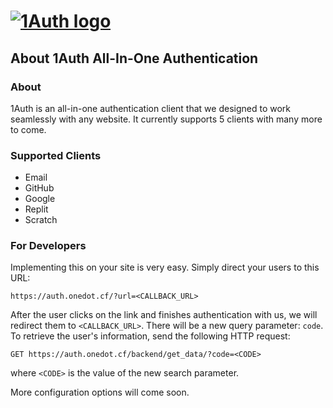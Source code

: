 # [![1Auth logo](https://auth.onedot.cf/logo.svg)](https://auth.onedot.cf/)

## About 1Auth All-In-One Authentication

### About

1Auth is an all-in-one authentication client that we designed to work seamlessly with any website. It currently supports 5 clients with many more to come.

### Supported Clients

-   Email
-   GitHub
-   Google
-   Replit
-   Scratch

### For Developers

Implementing this on your site is very easy. Simply direct your users to this URL:

```http
https://auth.onedot.cf/?url=<CALLBACK_URL>
```

After the user clicks on the link and finishes authentication with us, we will redirect them to `<CALLBACK_URL>`. There will be a new query parameter: `code`. To retrieve the user's information, send the following HTTP request:

```http
GET https://auth.onedot.cf/backend/get_data/?code=<CODE>
```

where `<CODE>` is the value of the new search parameter.

More configuration options will come soon.
